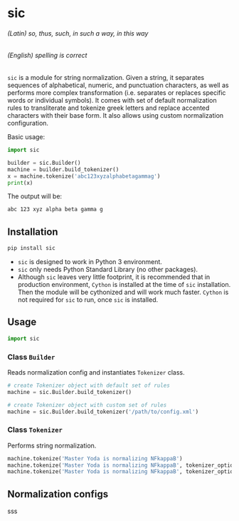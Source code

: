 # sic

###### _(Latin)_ so, thus, such, in such a way, in this way
###### _(English)_ spelling is correct

`sic` is a module for string normalization. Given a string, it separates
sequences of alphabetical, numeric, and punctuation characters, as well
as performs more complex transformation (i.e. separates or replaces specific
words or individual symbols). It comes with set of default normalization rules
to transliterate and tokenize greek letters and replace accented characters
with their base form. It also allows using custom normalization configuration.

Basic usage:

```python
import sic

builder = sic.Builder()
machine = builder.build_tokenizer()
x = machine.tokenize('abc123xyzalphabetagammag')
print(x)
```

The output will be:

```bash
abc 123 xyz alpha beta gamma g
```

## Installation

```bash
pip install sic
```

- `sic` is designed to work in Python 3 environment.
- `sic` only needs Python Standard Library (no other packages).
- Although `sic` leaves very little footprint, it is recommended that in
  production environment, `Cython` is installed at the time of `sic`
  installation. Then the module will be cythonized and will work much faster.
  `Cython` is not required for `sic` to run, once `sic` is installed.

## Usage

```python
import sic
```

### Class `Builder`

Reads normalization config and instantiates `Tokenizer` class.

```python
# create Tokenizer object with default set of rules
machine = sic.Builder.build_tokenizer()

# create Tokenizer object with custom set of rules
machine = sic.Builder.build_tokenizer('/path/to/config.xml')
```

### Class `Tokenizer`

Performs string normalization.

```python
machine.tokenize('Master Yoda is normalizing NFkappaB')
machine.tokenize('Master Yoda is normalizing NFkappaB', tokenizer_option=1)
machine.tokenize('Master Yoda is normalizing NFkappaB', tokenizer_option=2)
```

## Normalization configs

sss

